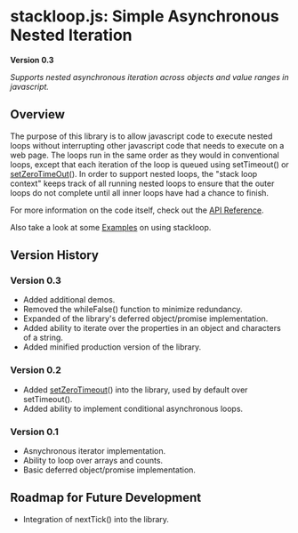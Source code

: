 stackloop.js: Simple Asynchronous Nested Iteration
==================================================

**Version 0.3**

*Supports nested asynchronous iteration across objects and value ranges in javascript.*

Overview
--------

The purpose of this library is to allow javascript code to execute nested loops without interrupting other javascript code that needs to execute on a web page. The loops run in the same order as they would in conventional loops, except that each iteration of the loop is queued using setTimeout() or [setZeroTimeOut](http://dbaron.org/log/20100309-faster-timeouts)(). In order to support nested loops, the "stack loop context" keeps track of all running nested loops to ensure that the outer loops do not complete until all inner loops have had a chance to finish.

For more information on the code itself, check out the 
[API Reference](https://github.com/stevenmtwhunt/stackloop/wiki/API-Reference).

Also take a look at some [Examples](https://github.com/stevenmtwhunt/stackloop/wiki/Examples) on using stackloop.

Version History
---------------

### Version 0.3
* Added additional demos.
* Removed the whileFalse() function to minimize redundancy.
* Expanded of the library's deferred object/promise implementation.
* Added ability to iterate over the properties in an object and characters of a string.
* Added minified production version of the library.

### Version 0.2
* Added [setZeroTimeout](http://dbaron.org/log/20100309-faster-timeouts)() into the library, used by default over setTimeout().
* Added ability to implement conditional asynchronous loops.

### Version 0.1
* Asnychronous iterator implementation.
* Ability to loop over arrays and counts.
* Basic deferred object/promise implementation.

Roadmap for Future Development
------------------------------
* Integration of nextTick() into the library.